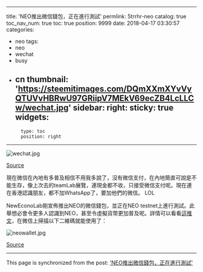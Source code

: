 
---
title: 'NEO推出微信錢包，正在進行測試'
permlink: 5trrhr-neo
catalog: true
toc_nav_num: true
toc: true
position: 9999
date: 2018-04-17 03:30:57
categories:
- neo
tags:
- neo
- wechat
- busy
- cn
thumbnail: 'https://steemitimages.com/DQmXXmXYvVyQTUVvHBRwU97GRiipV7MEkV69ecZB4LcLLCw/wechat.jpg'
sidebar:
    right:
        sticky: true
widgets:
    -
        type: toc
        position: right
---




![wechat.jpg](https://steemitimages.com/DQmXXmXYvVyQTUVvHBRwU97GRiipV7MEkV69ecZB4LcLLCw/wechat.jpg)



[Source](https://www.neowin.net/news/wechat-the-biggest-app-in-china-is-leaving-windows-phone)



現在微信在內地有多普及相信不用我多說了，沒有微信支付，在內地簡直可說是不能生存，像上次去的teamLab展覽，連現金都不收，只接受微信支付呢。現在連在香港認識朋友，都不加WhatsApp了，要加他們的微信。 LOL

NewEconoLab剛宣佈推出NEO的微信錢包，並正在NEO testnet上進行測試。此舉想必會令更多人認識到NEO，甚至令虛擬貨幣更加普及呢。詳情可以看看[這推文](https://twitter.com/NewEconoLab/status/985793229445459968)，在微信上掃描以下二維碼就能使用了：

![neowallet.jpg](https://steemitimages.com/DQmV27yR7BsvbZj8JJKs7zEFSz5XzfBNMadQMfWV51qG8Uj/neowallet.jpg)

[Source](https://twitter.com/NewEconoLab/status/985793229445459968)

- - -

This page is synchronized from the post: ['NEO推出微信錢包，正在進行測試'](https://steemit.com/@htliao/5trrhr-neo)
